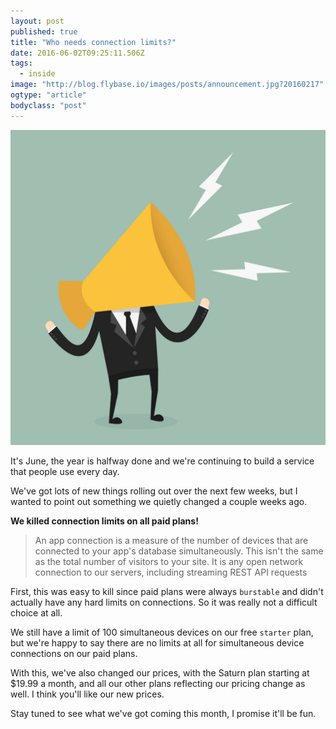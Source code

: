 ```yaml
---
layout: post 
published: true 
title: "Who needs connection limits?"
date: 2016-06-02T09:25:11.506Z 
tags:
  - inside
image: "http://blog.flybase.io/images/posts/announcement.jpg?20160217"
ogtype: "article"
bodyclass: "post"
---
```


<div class="box-wrap"><div class="box">
  <img src="/images/posts/announcement.jpg?20160217" />
</div></div>

It's June, the year is halfway done and we're continuing to build a service that people use every day.

We've got lots of new things rolling out over the next few weeks, but I wanted to point out something we quietly changed a couple weeks ago.

**We killed connection limits on all paid plans!**

> An app connection is a measure of the number of devices that are connected to your app's database simultaneously. This isn't the same as the total number of visitors to your site. It is any open network connection to our servers, including streaming REST API requests

First, this was easy to kill since paid plans were always `burstable` and didn't actually have any hard limits on connections. So it was really not a difficult choice at all.

We still have a limit of 100 simultaneous devices on our free `starter` plan, but we're happy to say there are no limits at all for simultaneous device connections on our paid plans.

With this, we've also changed our prices, with the Saturn plan starting at $19.99 a month, and all our other plans reflecting our pricing change as well. I think you'll like our new prices.

Stay tuned to see what we've got coming this month, I promise it'll be fun.
